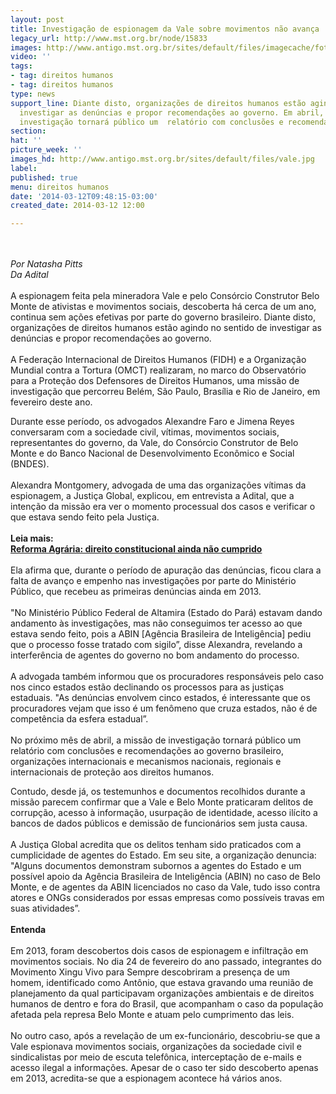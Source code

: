 ```yaml
---
layout: post
title: Investigação de espionagem da Vale sobre movimentos não avança
legacy_url: http://www.mst.org.br/node/15833
images: http://www.antigo.mst.org.br/sites/default/files/imagecache/foto_destaque/vale.jpg
video: ''
tags:
- tag: direitos humanos
- tag: direitos humanos
type: news
support_line: Diante disto, organizações de direitos humanos estão agindo no sentido  de
  investigar as denúncias e propor recomendações ao governo. Em abril, a missão de
  investigação tornará público um  relatório com conclusões e recomendações ao governo.
section: 
hat: ''
picture_week: ''
images_hd: http://www.antigo.mst.org.br/sites/default/files/vale.jpg
label: 
published: true
menu: direitos humanos
date: '2014-03-12T09:48:15-03:00'
created_date: 2014-03-12 12:00

---
```

<p><br><br><em>Por Natasha Pitts<br>Da Adital<br></em><br>A espionagem feita pela mineradora Vale e pelo Consórcio Construtor Belo Monte de ativistas e movimentos sociais, descoberta há cerca de um ano, continua sem ações efetivas por parte do governo brasileiro. Diante disto, organizações de direitos humanos estão agindo no sentido de investigar as denúncias e propor recomendações ao governo.<br><br>A Federação Internacional de Direitos Humanos (FIDH) e a Organização Mundial contra a Tortura (OMCT) realizaram, no marco do Observatório para a Proteção dos Defensores de Direitos Humanos, uma missão de investigação que percorreu Belém, São Paulo, Brasília e Rio de Janeiro, em fevereiro deste ano.</p><p>Durante esse período, os advogados Alexandre Faro e Jimena Reyes conversaram com a sociedade civil, vítimas, movimentos sociais, representantes do governo, da Vale, do Consórcio Construtor de Belo Monte e do Banco Nacional de Desenvolvimento Econômico e Social (BNDES).<br><br>Alexandra Montgomery, advogada de uma das organizações vítimas da espionagem, a Justiça Global, explicou, em entrevista a Adital, que a intenção da missão era ver o momento processual dos casos e verificar o que estava sendo feito pela Justiça.<br><br><strong>Leia mais:<br></strong><a href="http://www.mst.org.br/node/15831"><strong>Reforma Agrária: direito constitucional ainda não cumprido <br></strong></a><br>Ela afirma que, durante o período de apuração das denúncias, ficou clara a falta de avanço e empenho nas investigações por parte do Ministério Público, que recebeu as primeiras denúncias ainda em 2013.<br><br>"No Ministério Público Federal de Altamira (Estado do Pará) estavam dando andamento às investigações, mas não conseguimos ter acesso ao que estava sendo feito, pois a ABIN [Agência Brasileira de Inteligência] pediu que o processo fosse tratado com sigilo”, disse Alexandra, revelando a interferência de agentes do governo no bom andamento do processo.<br><br>A advogada também informou que os procuradores responsáveis pelo caso nos cinco estados estão declinando os processos para as justiças estaduais. "As denúncias envolvem cinco estados, é interessante que os procuradores vejam que isso é um fenômeno que cruza estados, não é de competência da esfera estadual”.<br><br>No próximo mês de abril, a missão de investigação tornará público um relatório com conclusões e recomendações ao governo brasileiro, organizações internacionais e mecanismos nacionais, regionais e internacionais de proteção aos direitos humanos.</p><p>Contudo, desde já, os testemunhos e documentos recolhidos durante a missão parecem confirmar que a Vale e Belo Monte praticaram delitos de corrupção, acesso à informação, usurpação de identidade, acesso ilícito a bancos de dados públicos e demissão de funcionários sem justa causa.<br><br>A Justiça Global acredita que os delitos tenham sido praticados com a cumplicidade de agentes do Estado. Em seu site, a organização denuncia: "Alguns documentos demonstram subornos a agentes do Estado e um possível apoio da Agência Brasileira de Inteligência (ABIN) no caso de Belo Monte, e de agentes da ABIN licenciados no caso da Vale, tudo isso contra atores e ONGs considerados por essas empresas como possíveis travas em suas atividades”.<br><br><strong>Entenda</strong><br><br>Em 2013, foram descobertos dois casos de espionagem e infiltração em movimentos sociais. No dia 24 de fevereiro do ano passado, integrantes do Movimento Xingu Vivo para Sempre descobriram a presença de um homem, identificado como Antônio, que estava gravando uma reunião de planejamento da qual participavam organizações ambientais e de direitos humanos de dentro e fora do Brasil, que acompanham o caso da população afetada pela represa Belo Monte e atuam pelo cumprimento das leis.<br><br>No outro caso, após a revelação de um ex-funcionário, descobriu-se que a Vale espionava movimentos sociais, organizações da sociedade civil e sindicalistas por meio de escuta telefônica, interceptação de e-mails e acesso ilegal a informações. Apesar de o caso ter sido descoberto apenas em 2013, acredita-se que a espionagem acontece há vários anos.</p><p>&nbsp;</p>
